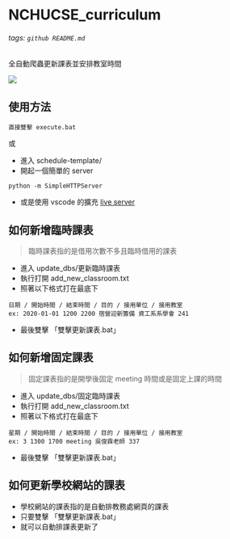 NCHUCSE_curriculum
===
###### tags: `github README.md`

全自動爬蟲更新課表並安排教室時間

![](https://i.imgur.com/w0L67K1.png)

## 使用方法
```
直接雙擊 execute.bat
```
或
* 進入 schedule-template/
* 開起一個簡單的 server
```
python -m SimpleHTTPServer
```
* 或是使用 vscode 的擴充 [live server](https://marketplace.visualstudio.com/items?itemName=ritwickdey.LiveServer)

## 如何新增臨時課表
> 臨時課表指的是借用次數不多且臨時借用的課表
* 進入 update_dbs/更新臨時課表
* 執行打開 add_new_classroom.txt
* 照著以下格式打在最底下
```
日期 / 開始時間 / 結束時間 / 目的 / 接用單位 / 接用教室
ex: 2020-01-01 1200 2200 宿營迎新籌備 資工系系學會 241
```
* 最後雙擊 「雙擊更新課表.bat」

## 如何新增固定課表
> 固定課表指的是開學後固定 meeting 時間或是固定上課的時間
* 進入 update_dbs/固定臨時課表
* 執行打開 add_new_classroom.txt
* 照著以下格式打在最底下
```
星期 / 開始時間 / 結束時間 / 目的 / 接用單位 / 接用教室
ex: 3 1300 1700 meeting 吳俊霖老師 337
```
* 最後雙擊 「雙擊更新課表.bat」 

## 如何更新學校網站的課表
* 學校網站的課表指的是自動排教務處網頁的課表
* 只要雙擊 「雙擊更新課表.bat」 
* 就可以自動排課表更新了